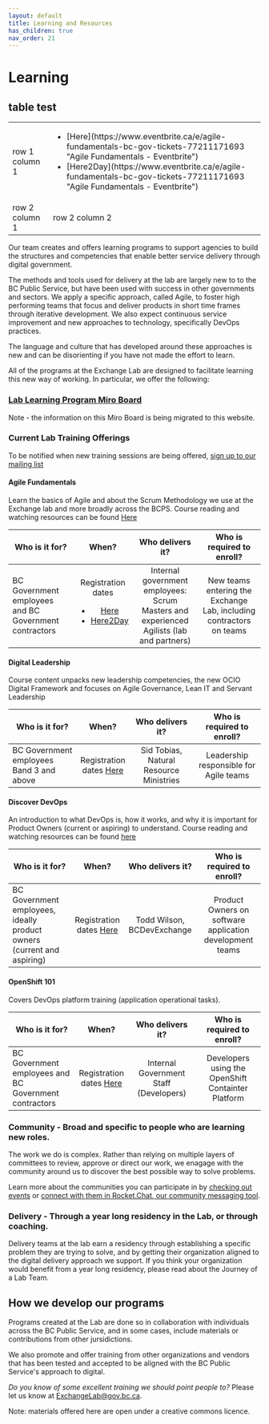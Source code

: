```yaml
---
layout: default
title: Learning and Resources
has_children: true
nav_order: 21
---
```

<style>
table th:first-of-type {
    width: 30%;
}
table th:nth-of-type(2) {
    width: 10%;
}
table th:nth-of-type(3) {
    width: 30%;
}
table th:nth-of-type(4) {
    width: 30%;
}
</style>
# Learning

## table test

<table>
    <tbody>
        <tr>
            <td>row 1 column 1</td>
            <td>
                <ul>
                    <li>[Here](https://www.eventbrite.ca/e/agile-fundamentals-bc-gov-tickets-77211171693 "Agile Fundamentals - Eventbrite")</li>
                    <li>[Here2Day](https://www.eventbrite.ca/e/agile-fundamentals-bc-gov-tickets-77211171693 "Agile Fundamentals - Eventbrite")</li>
                </ul> 
            </td>
        </tr>
        <tr>
            <td>row 2 column 1</td>
            <td>row 2 column 2</td>
        </tr>
    </tbody>
</table>


Our team creates and offers learning programs to support agencies to build the structures and competencies that enable better service delivery through digital government. 

The methods and tools used for delivery at the lab are largely new to to the BC Public Service, but have been used with success in other governments and sectors. We apply a specific approach, called Agile, to foster high performing teams that focus and deliver products in short time frames through iterative development. We also expect continuous service improvement and new approaches to technology, specifically DevOps practices.

The language and culture that has developed around these approaches is new and can be disorienting if you have not made the effort to learn.

All of the programs at the Exchange Lab are designed to facilitate learning this new way of working. In particular, we offer the following:

### [Lab Learning Program Miro Board](https://miro.com/app/board/o9J_kyzak5o=/?moveToWidget=3074457346984654518)
Note - the information on this Miro Board is being migrated to this website.

### Current Lab Training Offerings

To be notified when new training sessions are being offered, [sign up to our mailing list](https://eepurl.com/gCpvVP "BCDevExchange Mailing List Sign Up")

#### Agile Fundamentals

Learn the basics of Agile and about the Scrum Methodology we use at the Exchange lab and more broadly across the BCPS. 
Course reading and watching resources can be found [Here](https://trello.com/b/1Zc2yCGO/exchange-lab-reading-watching-list "Resources for Agile (Trello Board)")

| Who is it for?    | When?| Who delivers it? | Who is required to enroll? | 
|-------------------|:----:|:----------------:|:--------------------------:|
|  BC Government employees and BC Government contractors | Registration dates <ul><li>[Here](https://www.eventbrite.ca/e/agile-fundamentals-bc-gov-tickets-77211171693 "Agile Fundamentals - Eventbrite")</li><li>[Here2Day](https://www.eventbrite.ca/e/agile-fundamentals-bc-gov-tickets-77211171693 "Agile Fundamentals - Eventbrite")</li></ul> | Internal government employees: Scrum Masters and experienced Agilists (lab and partners) | New teams entering the Exchange Lab, including contractors on teams |

#### Digital Leadership

Course content unpacks new leadership competencies, the new OCIO Digital Framework and focuses on Agile Governance, Lean IT and Servant Leadership

| Who is it for?    | When?| Who delivers it? | Who is required to enroll? | 
|-------------------|:----:|:----------------:|:--------------------------:|
|BC Government employees Band 3 and above| Registration dates [Here](https://www.eventbrite.ca/e/digital-leadership-training-tickets-79630142901 "Digital Leadership - Eventbrite") | Sid Tobias, Natural Resource Ministries | Leadership responsible for Agile teams |


#### Discover DevOps

An introduction to what DevOps is, how it works, and why it is important for Product Owners (current or aspiring) to understand.
Course reading and watching resources can be found [here](https://trello.com/b/FYLrFxWQ/discover-devops "Resources for Discover DevOps (Trello Board)")

| Who is it for?    | When?| Who delivers it? | Who is required to enroll? | 
|-------------------|:----:|:----------------:|:--------------------------:|
| BC Government employees, ideally product owners (current and aspiring) | Registration dates [Here](https://www.eventbrite.ca/e/discover-devops-tickets-82642392621 "Discover DevOps - Eventbrite") | Todd Wilson, BCDevExchange | Product Owners on software application development teams |

#### OpenShift 101

Covers DevOps platform training (application operational tasks).

| Who is it for?    | When?| Who delivers it? | Who is required to enroll? | 
|-------------------|:----:|:----------------:|:--------------------------:|
| BC Government employees and BC Government contractors | Registration dates [Here](https://www.eventbrite.ca/e/openshift-101-tickets-77206810649 "OpenShift 101 - Eventbrite") | Internal Government Staff (Developers) | Developers using the OpenShift Containter Platform |

### Community - Broad and specific to people who are learning new roles.

The work we do is complex. Rather than relying on multiple layers of committees to review, approve or direct our work, we enagage with the community around us to discover the best possible way to solve problems. 

Learn more about the communities you can participate in by [checking out events](https://developer.gov.bc.ca/events) or [connect with them in Rocket.Chat, our community messaging tool](https://developer.gov.bc.ca/Steps-to-join-Pathfinder-Rocket.Chat).

### Delivery - Through a year long residency in the Lab, or through coaching.

Delivery teams at the lab earn a residency through establishing a specific problem they are trying to solve, and by getting their organization aligned to the digital delivery approach we support. If you think your organization would benefit from a year long residency, please read about the Journey of a Lab Team.

## How we develop our programs

Programs created at the Lab are done so in collaboration with individuals across the BC Public Service, and in some cases, include  materials or contributions from other jursidictions.

We also promote and offer training from other organizations and vendors that has been tested and accepted to be aligned with the BC Public Service's approach to digital.

*Do you know of some excellent training we should point people to?* Please let us know at [ExchangeLab@gov.bc.ca](mailto:exchangelab@gov.bc.ca "Email ExchangeLab@gov.bc.ca").

Note: materials offered here are open under a creative commons licence. 
